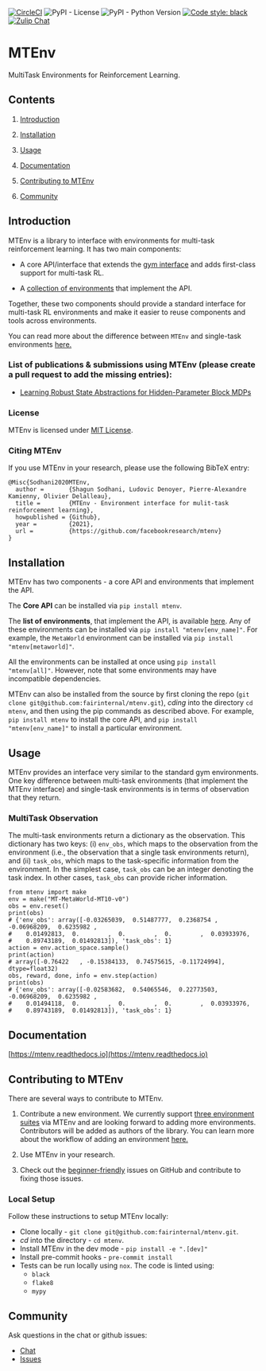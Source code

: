 [![CircleCI](https://circleci.com/gh/fairinternal/mtenv.svg?style=svg&circle-token=61cea522f4b782028e6631198f2ad17d2b93be05)](https://circleci.com/gh/fairinternal/mtenv)
![PyPI - License](https://img.shields.io/pypi/l/mtenv)
![PyPI - Python Version](https://img.shields.io/pypi/pyversions/mtenv)
[![Code style: black](https://img.shields.io/badge/code%20style-black-000000.svg)](https://github.com/psf/black)
[![Zulip Chat](https://img.shields.io/badge/zulip-join_chat-brightgreen.svg)](https://mtenv.zulipchat.com)


# MTEnv
MultiTask Environments for Reinforcement Learning.

## Contents

1. [Introduction](#Introduction)

2. [Installation](#Installation)

3. [Usage](#Usage)

4. [Documentation](#Documentation)

5. [Contributing to MTEnv](#Contributing_to_MTEnv)

6. [Community](#Community)

## Introduction

MTEnv is a library to interface with environments for multi-task reinforcement learning. It has two main components:

* A core API/interface that extends the [gym interface](https://gym.openai.com/) and adds first-class support for multi-task RL.

* A [collection of environments](http://localhost:8000/pages/envs.html) that implement the API.

Together, these two components should provide a standard interface for multi-task RL environments and make it easier to reuse components and tools across environments.

You can read more about the difference between `MTEnv` and single-task environments [here.](http://localhost:8000/pages/readme.html#multitask-observation)

### List of publications & submissions using MTEnv (please create a pull request to add the missing entries):

* [Learning Robust State Abstractions for Hidden-Parameter Block MDPs](https://arxiv.org/abs/2007.07206)

### License

MTEnv is licensed under [MIT License](LICENSE).

### Citing MTEnv

If you use MTEnv in your research, please use the following BibTeX entry:
```
@Misc{Sodhani2020MTEnv,
  author =       {Shagun Sodhani, Ludovic Denoyer, Pierre-Alexandre Kamienny, Olivier Delalleau},
  title =        {MTEnv - Environment interface for mulit-task reinforcement learning},
  howpublished = {Github},
  year =         {2021},
  url =          {https://github.com/facebookresearch/mtenv}
}
```

## Installation

MTEnv has two components - a core API and environments that implement the API.

The **Core API** can be installed via `pip install mtenv`. 

The **list of environments**, that implement the API, is available [here](http://localhost:8000/pages/envs.html). Any of these environments can be installed via `pip install "mtenv[env_name]"`. For example, the `MetaWorld` environment can be installed via `pip install "mtenv[metaworld]"`.

All the environments can be installed at once using `pip install "mtenv[all]"`. However, note that some environments may have incompatible dependencies.

MTEnv can also be installed from the source by first cloning the repo (`git clone git@github.com:fairinternal/mtenv.git`), *cding* into the directory `cd mtenv`, and then using the pip commands as described above. For example, `pip install mtenv` to install the core API, and `pip install "mtenv[env_name]"` to install a particular environment.

## Usage

MTEnv provides an interface very similar to the standard gym environments. One key difference between multi-task environments (that implement the MTEnv interface) and single-task environments is in terms of observation that they return.

### MultiTask Observation

The multi-task environments return a dictionary as the observation. This dictionary has two keys: (i) `env_obs`, which maps to the observation from the environment (i.e., the observation that a single task environments return), and (ii) `task_obs`, which maps to the task-specific information from the environment. In the simplest case, `task_obs` can be an integer denoting the task index. In other cases, `task_obs` can provide richer information.

```
from mtenv import make
env = make("MT-MetaWorld-MT10-v0")
obs = env.reset()
print(obs)
# {'env_obs': array([-0.03265039,  0.51487777,  0.2368754 , -0.06968209,  0.6235982 ,
#    0.01492813,  0.        ,  0.        ,  0.        ,  0.03933976,
#    0.89743189,  0.01492813]), 'task_obs': 1}
action = env.action_space.sample()
print(action)
# array([-0.76422   , -0.15384133,  0.74575615, -0.11724994], dtype=float32)
obs, reward, done, info = env.step(action)
print(obs)
# {'env_obs': array([-0.02583682,  0.54065546,  0.22773503, -0.06968209,  0.6235982 ,
#    0.01494118,  0.        ,  0.        ,  0.        ,  0.03933976,
#    0.89743189,  0.01492813]), 'task_obs': 1}
```

## Documentation

[https://mtenv.readthedocs.io](https://mtenv.readthedocs.io)

## Contributing to MTEnv

There are several ways to contribute to MTEnv.

1. Contribute a new environment. We currently support [three environment suites](http://localhost:8000/pages/envs.html) via MTEnv and are looking forward to adding more environments. Contributors will be added as authors of the library. You can learn more about the workflow of adding an environment [here.](http://localhost:8000/pages/contribute_envs.html)

2. Use MTEnv in your research.

3. Check out the [beginner-friendly](https://github.com) issues on GitHub and contribute to fixing those issues.

### Local Setup
Follow these instructions to setup MTEnv locally:

* Clone locally - `git clone git@github.com:fairinternal/mtenv.git`.
* *cd* into the directory - `cd mtenv`.
* Install MTEnv in the dev mode - `pip install -e ".[dev]"`
* Install pre-commit hooks - `pre-commit install`
* Tests can be run locally using `nox`. The code is linted using:
    * `black`
    * `flake8`
    * `mypy`

## Community

Ask questions in the chat or github issues:
* [Chat](https://mtenv.zulipchat.com)
* [Issues](https://https://github.com/facebookresearch/mtenv/issues)